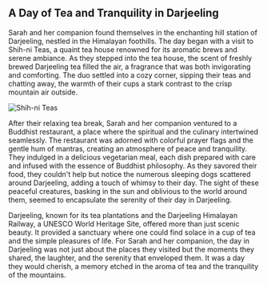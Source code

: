 ## A Day of Tea and Tranquility in Darjeeling

Sarah and her companion found themselves in the enchanting hill station of Darjeeling, nestled in the Himalayan foothills. The day began with a visit to Shih-ni Teas, a quaint tea house renowned for its aromatic brews and serene ambiance. As they stepped into the tea house, the scent of freshly brewed Darjeeling tea filled the air, a fragrance that was both invigorating and comforting. The duo settled into a cozy corner, sipping their teas and chatting away, the warmth of their cups a stark contrast to the crisp mountain air outside.

![Shih-ni Teas](./picture_1.jpg)

After their relaxing tea break, Sarah and her companion ventured to a Buddhist restaurant, a place where the spiritual and the culinary intertwined seamlessly. The restaurant was adorned with colorful prayer flags and the gentle hum of mantras, creating an atmosphere of peace and tranquility. They indulged in a delicious vegetarian meal, each dish prepared with care and infused with the essence of Buddhist philosophy. As they savored their food, they couldn't help but notice the numerous sleeping dogs scattered around Darjeeling, adding a touch of whimsy to their day. The sight of these peaceful creatures, basking in the sun and oblivious to the world around them, seemed to encapsulate the serenity of their day in Darjeeling.

Darjeeling, known for its tea plantations and the Darjeeling Himalayan Railway, a UNESCO World Heritage Site, offered more than just scenic beauty. It provided a sanctuary where one could find solace in a cup of tea and the simple pleasures of life. For Sarah and her companion, the day in Darjeeling was not just about the places they visited but the moments they shared, the laughter, and the serenity that enveloped them. It was a day they would cherish, a memory etched in the aroma of tea and the tranquility of the mountains.